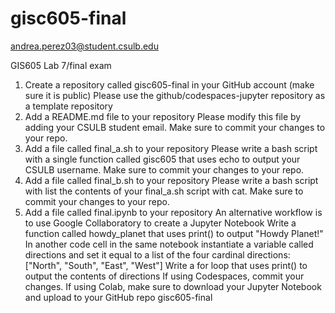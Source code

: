 # gisc605-final
andrea.perez03@student.csulb.edu

GIS605 Lab 7/final exam
1. Create a repository called gisc605-final in your GitHub account (make sure it is public)
Please use the github/codespaces-jupyter repository as a template repository
2. Add a README.md file to your repository
Please modify this file by adding your CSULB student email. Make sure to commit your changes to your repo.
3. Add a file called final_a.sh to your repository
Please write a bash script with a single function called gisc605 that uses echo to output your CSULB username. Make sure to commit your changes to your repo.
4. Add a file called final_b.sh to your repository
Please write a bash script with list the contents of your final_a.sh script with cat. Make sure to commit your changes to your repo.
5. Add a file called final.ipynb to your repository
An alternative workflow is to use Google Collaboratory to create a Jupyter Notebook
Write a function called howdy_planet that uses print() to output "Howdy Planet!"
In another code cell in the same notebook instantiate a variable called directions and set it equal to a list of the four cardinal directions: ["North", "South", "East", "West"]
Write a for loop that uses print() to output the contents of directions
If using Codespaces, commit your changes.
If using Colab, make sure to download your Jupyter Notebook and upload to your GitHub repo gisc605-final
